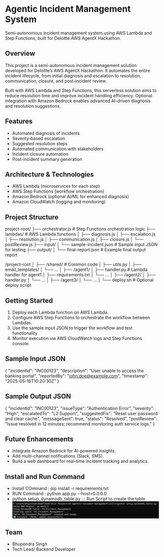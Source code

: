 # Agentic Incident Management System
Semi-autonomous incident management system using AWS Lambda and Step Functions, built for Deloitte AWS AgentX Hackathon.

## Overview

This project is a semi-autonomous incident management solution developed for Deloitte’s AWS AgentX Hackathon. It automates the entire incident lifecycle, from initial diagnosis and escalation to resolution, communication, closure, and post-incident review.

Built with AWS Lambda and Step Functions, this serverless solution aims to reduce resolution time and improve incident handling efficiency. Optional integration with Amazon Bedrock enables advanced AI-driven diagnosis and resolution suggestions.

## Features

- Automated diagnosis of incidents  
- Severity-based escalation  
- Suggested resolution steps  
- Automated communication with stakeholders  
- Incident closure automation  
- Post-incident summary generation  


## Architecture & Technologies

- AWS Lambda (microservices for each step)  
- AWS Step Functions (workflow orchestration)  
- Amazon Bedrock (optional AI/ML for enhanced diagnosis)  
- Amazon CloudWatch (logging and monitoring)  


## Project Structure

project-root/
├── orchestrator.js # Step Functions orchestration logic
├── lambdas/ # AWS Lambda functions
│ ├── diagnosis.js
│ ├── escalation.js
│ ├── resolution.js
│ ├── communication.js
│ ├── closure.js
│ └── postReview.js
├── input/
│ └── sample-incident.json # Sample input JSON for testing
├── output/
│ └── final-report.json # Example final output report

/project-root
│
├── /shared/               # Common code
│   ├── utils.py
│   ├── email_templates/
│   └── ...
│
├── /agent1/
│   ├── handler.py         # Lambda handler for agent1
│   ├── requirements.txt
│   └── ...
│
├── /agent2/
│   ├── handler.py
│   └── ...
│
├── /agent3/
│   └── ...
│
└── deploy.sh              # Optional deploy script


## Getting Started

1. Deploy each Lambda function on AWS Lambda.  
2. Configure AWS Step Functions to orchestrate the workflow between Lambdas.  
3. Use the sample input JSON to trigger the workflow and test functionality.  
4. Monitor execution via AWS CloudWatch logs and Step Functions console.  


## Sample Input JSON
{
  "incidentId": "INC00123",
  "description": "User unable to access the banking portal",
  "reportedBy": "john.doe@example.com",
  "timestamp": "2025-05-16T10:20:30Z"
}

## Sample Output JSON
{
  "incidentId": "INC00123",
  "issueType": "Authentication Error",
  "severity": "High",
  "escalatedTo": "L2 Support",
  "suggestedFix": "Reset user password and clear cache",
  "messageSent": true,
  "status": "Resolved",
  "postReview": "Issue resolved in 12 minutes; recommend monitoring auth service logs."
}

## Future Enhancements
 - Integrate Amazon Bedrock for AI-powered insights.
 - Add multi-channel notifications (Slack, SMS).
 - Build a web dashboard for real-time incident tracking and analytics.

## Install and Run Command
 - Install COmmand : pip install -r requirements.txt
 - RUN Command : python app.py --host=0.0.0.0
 - python setup_dynamodb_table.py  ::: Run Script to create the table
 ![alt text](image.png)

## Team
 - Bhupendra Singh
 - Tech Lead/ Backend Developer